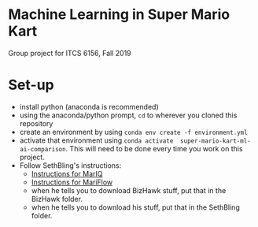 # Machine Learning in Super Mario Kart
Group project for ITCS 6156, Fall 2019

# Set-up
 - install python (anaconda is recommended)
 - using the anaconda/python prompt, `cd` to wherever you cloned this repository
 - create an environment by using `conda env create -f environment.yml`
 - activate that environment using `conda activate 
   super-mario-kart-ml-ai-comparison`. This will need to be done every time you
   work on this project.
 - Follow SethBling's instructions:
    - [Instructions for MarIQ](https://docs.google.com/document/d/1uxzeSMqj56YGWh8LkzfNriuGvA3aWU3olg-MSCgWuSI/edit)
    - [Instructions for MariFlow](https://docs.google.com/document/d/1p4ZOtziLmhf0jPbZTTaFxSKdYqE91dYcTNqTVdd6es4/edit)
    - when he tells you to download BizHawk stuff, put that in the BizHawk
      folder.
    - when he tells you to download his stuff, put that in the SethBling folder.
